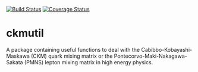 <a href="https://travis-ci.org/DavidMStraub/ckmutil">![Build Status](https://travis-ci.org/DavidMStraub/ckmutil.svg?branch=master)</a> [![Coverage Status](https://coveralls.io/repos/github/DavidMStraub/ckmutil/badge.svg)](https://coveralls.io/github/DavidMStraub/ckmutil) 

# ckmutil

A package containing useful functions to deal with the Cabibbo-Kobayashi-Maskawa (CKM) quark mixing matrix or the Pontecorvo-Maki-Nakagawa-Sakata (PMNS) lepton mixing matrix in high energy physics.
